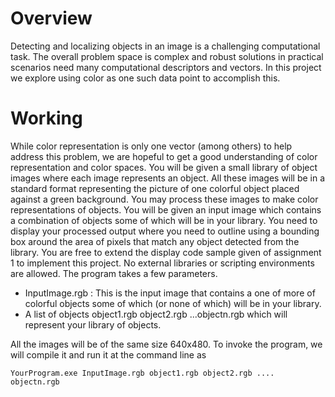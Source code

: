#  Overview
Detecting and localizing objects in an image is a challenging computational task. The overall problem space is complex and robust solutions in practical scenarios need many computational descriptors and vectors. In this project we explore using color as one such data point to accomplish this.

# Working
While color representation is only one vector (among others) to help address this problem, we are hopeful to get a good understanding of color representation and color spaces. You will be given a small library of object images where each image represents an object. All these images will be in a standard format representing the picture of one colorful object
placed against a green background. You may process these images to make color representations of objects. You will be given an input image which contains a combination of objects some of which will be in your library. You need to display your processed output
where you need to outline using a bounding box around the area of pixels that match any
object detected from the library. You are free to extend the display code sample given of
assignment 1 to implement this project. No external libraries or scripting environments are
allowed.
The program takes a few parameters.
- InputImage.rgb : This is the input image that contains a one of more of colorful objects some of which (or none of which) will be in your library.
- A list of objects object1.rgb object2.rgb ...objectn.rgb which will represent your library of objects.



All the images will be of the same size 640x480.
To invoke the program, we will compile it and run it at the command line as 

```
YourProgram.exe InputImage.rgb object1.rgb object2.rgb .... objectn.rgb
```

